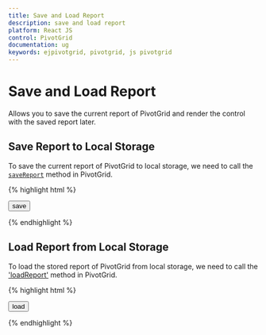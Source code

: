 ```yaml
---
title: Save and Load Report
description: save and load report
platform: React JS
control: PivotGrid
documentation: ug
keywords: ejpivotgrid, pivotgrid, js pivotgrid
---
```


# Save and Load Report

Allows you to save the current report of PivotGrid and render the control with the saved report later.

## Save Report to Local Storage

To save the current report of PivotGrid to local storage, we need to call the [`saveReport`](/api/js/ejpivotgrid#members:saveReport) method in PivotGrid.

{% highlight html %}

<div id="PivotGrid1"> </div>
<button id="btnSave">save</button>
<script type="text/babel">
    //...
    $(function(){
        ReactDOM.render(
        <EJ.PivotGrid id="PivotGrid" saveReport= "saveToLocal"></EJ.PivotGrid>,
        document.getElementById('PivotGrid1')
        );
    });
</script>
<script type="text/javascript">
    $( "#btnSave" ).click(function() {
        var pGridObj = $('#PivotGrid').data("ejPivotGrid");
        url = "",
        name = "report",
        storage = "local",
        pGridObj.saveReport(name, storage, url);
    });
    function saveToLocal(args){
        localStorage.setItem("report", JSON.stringify(args.report));
    }
</script>

{% endhighlight %}

## Load Report from Local Storage

To load the stored report of PivotGrid from local storage, we need to call the ['loadReport'](/api/js/ejpivotgrid#members:loadReport) method in PivotGrid.

{% highlight html %}

<div id="PivotGrid1"> </div>
<button id="btnLoad">load</button>
<script type="text/babel">
    //...
    $(function(){
        ReactDOM.render(
        <EJ.PivotGrid id="PivotGrid" loadReport= "loadFromLocal"></EJ.PivotGrid>,
        document.getElementById('PivotGrid1')
        );
    });
</script>
<script type="text/javascript">
    $( "#btnLoad" ).click(function() {
        var pGridObj = $('#PivotGrid').data("ejPivotGrid");
            url = "",
            name = "report",
            storage = "local",
            pGridObj.loadReport(name, storage, url);
    });
    function loadFromLocal(args){
        args.targetControl.model.dataSource = JSON.parse(localStorage.getItem("report"));
    }
</script>

{% endhighlight %}